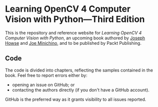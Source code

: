 # Learning OpenCV 4 Computer Vision with Python&mdash;Third Edition

This is the repository and reference website for *Learning OpenCV 4 Computer Vision with Python*, an upcoming book authored by [Joseph Howse](https://github.com/JoeHowse) and [Joe Minichino](https://github.com/techfort), and to be published by Packt Publishing.

## Code
The code is divided into chapters, reflecting the samples contained in the book. Feel free to report errors either by:
* opening an issue on GitHub; or
* contacting the authors directly (if you don't have a GitHub account).

GitHub is the preferred way as it grants visibility to all issues reported.
